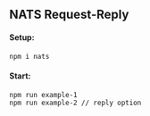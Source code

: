 ## NATS Request-Reply

#### Setup:

```
npm i nats
```

#### Start:

```
npm run example-1
npm run example-2 // reply option
```
